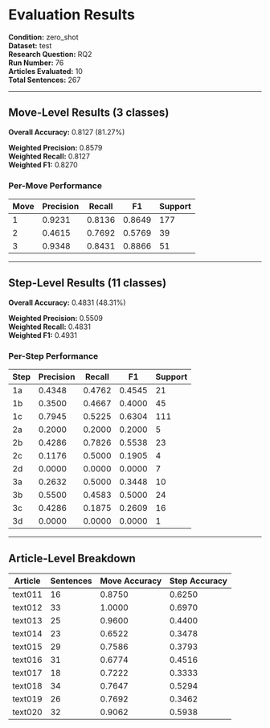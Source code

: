 # Evaluation Results

**Condition:** zero_shot  
**Dataset:** test  
**Research Question:** RQ2  
**Run Number:** 76  
**Articles Evaluated:** 10  
**Total Sentences:** 267  

---

## Move-Level Results (3 classes)

**Overall Accuracy:** 0.8127 (81.27%)  

**Weighted Precision:** 0.8579  
**Weighted Recall:** 0.8127  
**Weighted F1:** 0.8270  

### Per-Move Performance

| Move | Precision | Recall | F1 | Support |
|------|-----------|--------|----|---------|
| 1 | 0.9231 | 0.8136 | 0.8649 | 177 |
| 2 | 0.4615 | 0.7692 | 0.5769 | 39 |
| 3 | 0.9348 | 0.8431 | 0.8866 | 51 |

---

## Step-Level Results (11 classes)

**Overall Accuracy:** 0.4831 (48.31%)  

**Weighted Precision:** 0.5509  
**Weighted Recall:** 0.4831  
**Weighted F1:** 0.4931  

### Per-Step Performance

| Step | Precision | Recall | F1 | Support |
|------|-----------|--------|----|---------|
| 1a | 0.4348 | 0.4762 | 0.4545 | 21 |
| 1b | 0.3500 | 0.4667 | 0.4000 | 45 |
| 1c | 0.7945 | 0.5225 | 0.6304 | 111 |
| 2a | 0.2000 | 0.2000 | 0.2000 | 5 |
| 2b | 0.4286 | 0.7826 | 0.5538 | 23 |
| 2c | 0.1176 | 0.5000 | 0.1905 | 4 |
| 2d | 0.0000 | 0.0000 | 0.0000 | 7 |
| 3a | 0.2632 | 0.5000 | 0.3448 | 10 |
| 3b | 0.5500 | 0.4583 | 0.5000 | 24 |
| 3c | 0.4286 | 0.1875 | 0.2609 | 16 |
| 3d | 0.0000 | 0.0000 | 0.0000 | 1 |

---

## Article-Level Breakdown

| Article | Sentences | Move Accuracy | Step Accuracy |
|---------|-----------|---------------|---------------|
| text011 | 16 | 0.8750 | 0.6250 |
| text012 | 33 | 1.0000 | 0.6970 |
| text013 | 25 | 0.9600 | 0.4400 |
| text014 | 23 | 0.6522 | 0.3478 |
| text015 | 29 | 0.7586 | 0.3793 |
| text016 | 31 | 0.6774 | 0.4516 |
| text017 | 18 | 0.7222 | 0.3333 |
| text018 | 34 | 0.7647 | 0.5294 |
| text019 | 26 | 0.7692 | 0.3462 |
| text020 | 32 | 0.9062 | 0.5938 |
